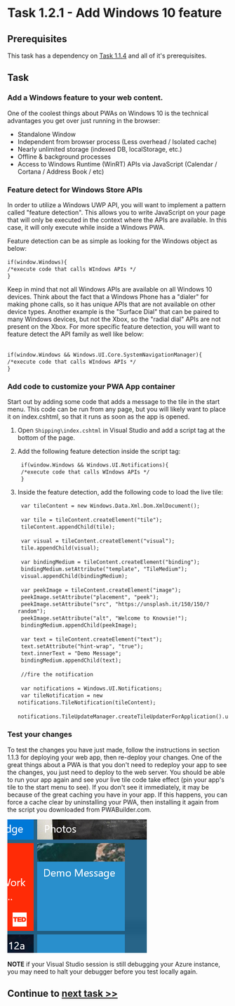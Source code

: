 # Task 1.2.1 - Add Windows 10 feature

## Prerequisites 

This task has a dependency on [Task 1.1.4](114_Test_App.md) and all of it's prerequisites.

## Task 

### Add a Windows feature to your web content.

 One of the coolest things about PWAs on Windows 10 is the technical advantages you get over just running in the browser:

- Standalone Window
- Independent from browser process (Less overhead / Isolated cache)
- Nearly unlimited storage (indexed DB, localStorage, etc.)
- Offline & background processes
- Access to Windows Runtime (WinRT) APIs via JavaScript (Calendar / Cortana / Address Book / etc)

### Feature detect for Windows Store APIs

In order to utilize a Windows UWP API, you will want to implement a pattern called "feature detection".  This allows you to write JavaScript on your page that will only be executed in the context where the APIs are available.  In this case, it will only execute while inside a Windows PWA.
  
Feature detection can be as simple as looking for the Windows object as below:

```
if(window.Windows){
/*execute code that calls WIndows APIs */
}

```

Keep in mind that not all Windows APIs are available on all Windows 10 devices.  Think about the fact that a Windows Phone has a "dialer" for making phone calls, so it has unique APIs that are not available on other device types.  Another example is the "Surface Dial" that can be paired to many Windows devices, but not the Xbox, so the "radial dial" APIs are not present on the Xbox.  For more specific feature detection, you will want to feature detect the API family as well like below:

```

if(window.Windows && Windows.UI.Core.SystemNavigationManager){
/*execute code that calls WIndows APIs */
}

```

### Add code to customize your PWA App container

Start out by adding some code that adds a message to the tile in the start menu.  This code can be run from any page, but you will likely want to place it on index.cshtml, so that it runs as soon as the app is opened. 

1. Open `Shipping\index.cshtml` in Visual Studio and add a script tag at the bottom of the page.

2. Add the following feature detection inside the script tag:

        if(window.Windows && Windows.UI.Notifications){
        /*execute code that calls WIndows APIs */
        }

3. Inside the feature detection, add the following code to load the live tile:

        var tileContent = new Windows.Data.Xml.Dom.XmlDocument();
        
        var tile = tileContent.createElement("tile");
        tileContent.appendChild(tile);
        
        var visual = tileContent.createElement("visual");
        tile.appendChild(visual);
        
        var bindingMedium = tileContent.createElement("binding");
        bindingMedium.setAttribute("template", "TileMedium");
        visual.appendChild(bindingMedium);
        
        var peekImage = tileContent.createElement("image");
        peekImage.setAttribute("placement", "peek");
        peekImage.setAttribute("src", "https://unsplash.it/150/150/?random");
        peekImage.setAttribute("alt", "Welcome to Knowsie!");
        bindingMedium.appendChild(peekImage);
        
        var text = tileContent.createElement("text");
        text.setAttribute("hint-wrap", "true");
        text.innerText = "Demo Message";
        bindingMedium.appendChild(text);
        
        //fire the notification
        
        var notifications = Windows.UI.Notifications;
        var tileNotification = new notifications.TileNotification(tileContent);
        notifications.TileUpdateManager.createTileUpdaterForApplication().update(tileNotification);

### Test your changes

To test the changes you have just made, follow the instructions in section 1.1.3 for deploying your web app, then re-deploy your changes.  One of the great things about a PWA is that you don't need to redeploy your app to see the changes, you just need to deploy to the web server.  You should be able to run your app again and see your live tile code take effect (pin your app's tile to the start menu to see).  If you don't see it immediately, it may be because of the great caching you have in your app. If this happens, you can force a cache clear by uninstalling your PWA, then installing it again from the script you downloaded from PWABuilder.com.

![see live tile](images/livetile.png)

**NOTE** if your Visual Studio session is still debugging your Azure instance, you may need to halt your debugger before you test locally again.

## Continue to [next task >> ](122_BONUS-RenoFeatures.md)












